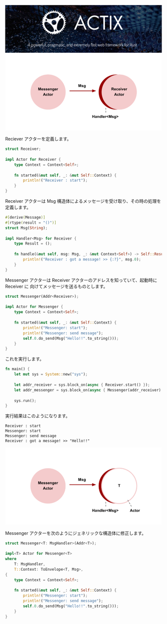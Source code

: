 
<img src="https://github.com/kazukiyoshida/nuxt-blog/blob/master/src/assets/images/20210126/actix.png" alt="actix">



<img src="https://github.com/kazukiyoshida/nuxt-blog/blob/master/src/assets/images/20210126/non-polymorphic.png" alt="non-polymorphic">

Reciever アクターを定義します。

```rust
struct Receiver;

impl Actor for Receiver {
    type Context = Context<Self>;

    fn started(&mut self, _: &mut Self::Context) {
        println!("Receiver : start");
    }
}
```

Receiver アクターは Msg 構造体によるメッセージを受け取り、その時の処理を定義します。

```rust
#[derive(Message)]
#[rtype(result = "()")]
struct Msg(String);

impl Handler<Msg> for Receiver {
    type Result = ();

    fn handle(&mut self, msg: Msg, _: &mut Context<Self>) -> Self::Result {
        println!("Receiver : got a message! >> {:?}", msg.0);
    }
}
```

Messenger アクターは Receiver アクターのアドレスを知っていて、起動時に Receiver に
向けてメッセージを送るものとします。

```rust
struct Messenger(Addr<Receiver>);

impl Actor for Messenger {
    type Context = Context<Self>;

    fn started(&mut self, _: &mut Self::Context) {
        println!("Messenger: start");
        println!("Messenger: send message");
        self.0.do_send(Msg("Hello!!".to_string()));
    }
}
```

これを実行します。

```rust
fn main() {
    let mut sys = System::new("sys");

    let addr_receiver = sys.block_on(async { Receiver.start() });
    let addr_messenger = sys.block_on(async { Messenger(addr_receiver).start() });

    sys.run();
}
```

実行結果はこのようになります。

```
Receiver : start
Messenger: start
Messenger: send message
Receiver : got a message! >> "Hello!!"
```

<img src="https://github.com/kazukiyoshida/nuxt-blog/blob/master/src/assets/images/20210126/polymorphic.png" alt="polymorphic">

Messenger アクターを次のようにジェネリックな構造体に修正します。

```rust
struct Messenger<T: MsgHandler>(Addr<T>);

impl<T> Actor for Messenger<T>
where
    T: MsgHandler,
    T::Context: ToEnvelope<T, Msg>,
{
    type Context = Context<Self>;

    fn started(&mut self, _: &mut Self::Context) {
        println!("Messenger: start");
        println!("Messenger: send message");
        self.0.do_send(Msg("Hello!!".to_string()));
    }
}
```
